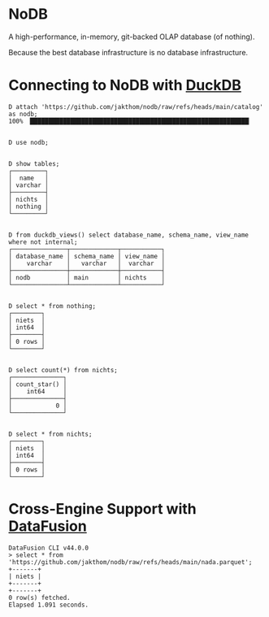 # NoDB
A high-performance, in-memory, git-backed OLAP database (of nothing).

Because the best database infrastructure is no database infrastructure.


# Connecting to NoDB with [DuckDB](https://duckdb.org/)

```
D attach 'https://github.com/jakthom/nodb/raw/refs/heads/main/catalog' as nodb;
100% ▕████████████████████████████████████████████████████████████▏


D use nodb;


D show tables;
┌─────────┐
│  name   │
│ varchar │
├─────────┤
│ nichts  │
│ nothing │
└─────────┘


D from duckdb_views() select database_name, schema_name, view_name where not internal;
┌───────────────┬─────────────┬───────────┐
│ database_name │ schema_name │ view_name │
│    varchar    │   varchar   │  varchar  │
├───────────────┼─────────────┼───────────┤
│ nodb          │ main        │ nichts    │
└───────────────┴─────────────┴───────────┘


D select * from nothing;
┌────────┐
│ niets  │
│ int64  │
├────────┤
│ 0 rows │
└────────┘


D select count(*) from nichts;
┌──────────────┐
│ count_star() │
│    int64     │
├──────────────┤
│            0 │
└──────────────┘


D select * from nichts;
┌────────┐
│ niets  │
│ int64  │
├────────┤
│ 0 rows │
└────────┘
```


# Cross-Engine Support with [DataFusion](https://datafusion.apache.org/)


```
DataFusion CLI v44.0.0
> select * from 'https://github.com/jakthom/nodb/raw/refs/heads/main/nada.parquet';
+-------+
| niets |
+-------+
+-------+
0 row(s) fetched.
Elapsed 1.091 seconds.
```

